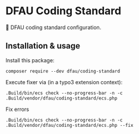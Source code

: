 # DFAU Coding Standard

:1st_place_medal: DFAU coding standard configuration.

## Installation & usage

Install this package:

    composer require --dev dfau/coding-standard
    
Execute fixer via (in a typo3 extension context):

    .Build/bin/ecs check --no-progress-bar -n -c .Build/vendor/dfau/coding-standard/ecs.php

Fix errors

    .Build/bin/ecs check --no-progress-bar -n -c .Build/vendor/dfau/coding-standard/ecs.php --fix

